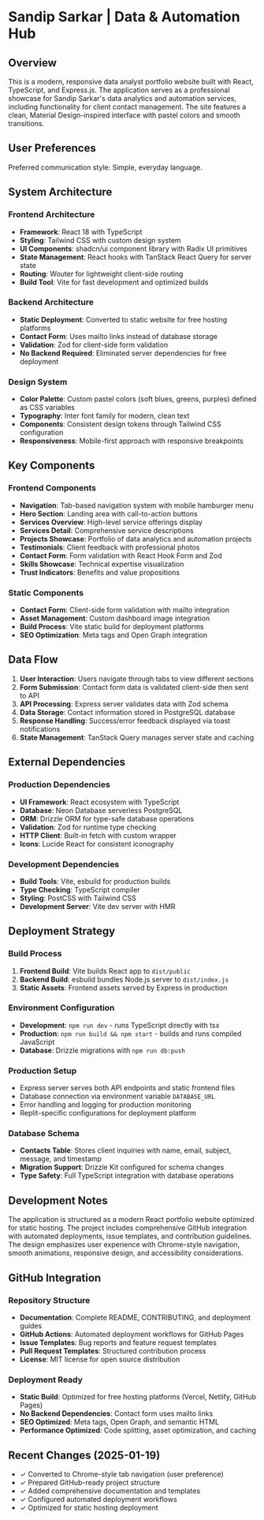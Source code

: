 # Sandip Sarkar | Data & Automation Hub

## Overview

This is a modern, responsive data analyst portfolio website built with React, TypeScript, and Express.js. The application serves as a professional showcase for Sandip Sarkar's data analytics and automation services, including functionality for client contact management. The site features a clean, Material Design-inspired interface with pastel colors and smooth transitions.

## User Preferences

Preferred communication style: Simple, everyday language.

## System Architecture

### Frontend Architecture
- **Framework**: React 18 with TypeScript
- **Styling**: Tailwind CSS with custom design system
- **UI Components**: shadcn/ui component library with Radix UI primitives
- **State Management**: React hooks with TanStack React Query for server state
- **Routing**: Wouter for lightweight client-side routing
- **Build Tool**: Vite for fast development and optimized builds

### Backend Architecture
- **Static Deployment**: Converted to static website for free hosting platforms
- **Contact Form**: Uses mailto links instead of database storage
- **Validation**: Zod for client-side form validation
- **No Backend Required**: Eliminated server dependencies for free deployment

### Design System
- **Color Palette**: Custom pastel colors (soft blues, greens, purples) defined as CSS variables
- **Typography**: Inter font family for modern, clean text
- **Components**: Consistent design tokens through Tailwind CSS configuration
- **Responsiveness**: Mobile-first approach with responsive breakpoints

## Key Components

### Frontend Components
- **Navigation**: Tab-based navigation system with mobile hamburger menu
- **Hero Section**: Landing area with call-to-action buttons
- **Services Overview**: High-level service offerings display
- **Services Detail**: Comprehensive service descriptions
- **Projects Showcase**: Portfolio of data analytics and automation projects
- **Testimonials**: Client feedback with professional photos
- **Contact Form**: Form validation with React Hook Form and Zod
- **Skills Showcase**: Technical expertise visualization
- **Trust Indicators**: Benefits and value propositions

### Static Components
- **Contact Form**: Client-side form validation with mailto integration
- **Asset Management**: Custom dashboard image integration
- **Build Process**: Vite static build for deployment platforms
- **SEO Optimization**: Meta tags and Open Graph integration

## Data Flow

1. **User Interaction**: Users navigate through tabs to view different sections
2. **Form Submission**: Contact form data is validated client-side then sent to API
3. **API Processing**: Express server validates data with Zod schema
4. **Data Storage**: Contact information stored in PostgreSQL database
5. **Response Handling**: Success/error feedback displayed via toast notifications
6. **State Management**: TanStack Query manages server state and caching

## External Dependencies

### Production Dependencies
- **UI Framework**: React ecosystem with TypeScript
- **Database**: Neon Database serverless PostgreSQL
- **ORM**: Drizzle ORM for type-safe database operations
- **Validation**: Zod for runtime type checking
- **HTTP Client**: Built-in fetch with custom wrapper
- **Icons**: Lucide React for consistent iconography

### Development Dependencies
- **Build Tools**: Vite, esbuild for production builds
- **Type Checking**: TypeScript compiler
- **Styling**: PostCSS with Tailwind CSS
- **Development Server**: Vite dev server with HMR

## Deployment Strategy

### Build Process
1. **Frontend Build**: Vite builds React app to `dist/public`
2. **Backend Build**: esbuild bundles Node.js server to `dist/index.js`
3. **Static Assets**: Frontend assets served by Express in production

### Environment Configuration
- **Development**: `npm run dev` - runs TypeScript directly with tsx
- **Production**: `npm run build && npm start` - builds and runs compiled JavaScript
- **Database**: Drizzle migrations with `npm run db:push`

### Production Setup
- Express server serves both API endpoints and static frontend files
- Database connection via environment variable `DATABASE_URL`
- Error handling and logging for production monitoring
- Replit-specific configurations for deployment platform

### Database Schema
- **Contacts Table**: Stores client inquiries with name, email, subject, message, and timestamp
- **Migration Support**: Drizzle Kit configured for schema changes
- **Type Safety**: Full TypeScript integration with database operations

## Development Notes

The application is structured as a modern React portfolio website optimized for static hosting. The project includes comprehensive GitHub integration with automated deployments, issue templates, and contribution guidelines. The design emphasizes user experience with Chrome-style navigation, smooth animations, responsive design, and accessibility considerations.

## GitHub Integration

### Repository Structure
- **Documentation**: Complete README, CONTRIBUTING, and deployment guides
- **GitHub Actions**: Automated deployment workflows for GitHub Pages
- **Issue Templates**: Bug reports and feature request templates
- **Pull Request Templates**: Structured contribution process
- **License**: MIT license for open source distribution

### Deployment Ready
- **Static Build**: Optimized for free hosting platforms (Vercel, Netlify, GitHub Pages)
- **No Backend Dependencies**: Contact form uses mailto links
- **SEO Optimized**: Meta tags, Open Graph, and semantic HTML
- **Performance Optimized**: Code splitting, asset optimization, and caching

## Recent Changes (2025-01-19)
- ✓ Converted to Chrome-style tab navigation (user preference)
- ✓ Prepared GitHub-ready project structure
- ✓ Added comprehensive documentation and templates
- ✓ Configured automated deployment workflows
- ✓ Optimized for static hosting deployment